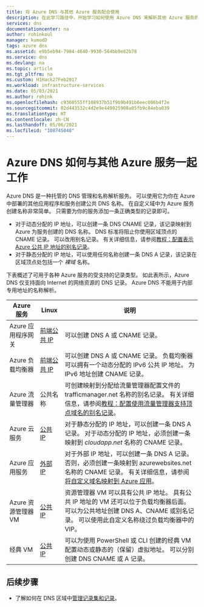 ```yaml
---
title: 将 Azure DNS 与其他 Azure 服务配合使用
description: 在此学习路径中，开始学习如何使用 Azure DNS 来解析其他 Azure 服务的名称
services: dns
documentationcenter: na
author: rohinkoul
manager: kumudD
tags: azure dns
ms.assetid: e9b5eb94-7984-4640-9930-564bb9e82b78
ms.service: dns
ms.devlang: na
ms.topic: article
ms.tgt_pltfrm: na
ms.custom: H1Hack27Feb2017
ms.workload: infrastructure-services
ms.date: 05/03/2021
ms.author: rohink
ms.openlocfilehash: c9360555ff108937b51f9b9b491b6eec006b4f2e
ms.sourcegitcommit: 02d443532c4d2e9e449025908a05fb9c84eba039
ms.translationtype: HT
ms.contentlocale: zh-CN
ms.lasthandoff: 05/06/2021
ms.locfileid: "108745048"
---
```

# <a name="how-azure-dns-works-with-other-azure-services"></a>Azure DNS 如何与其他 Azure 服务一起工作

Azure DNS 是一种托管的 DNS 管理和名称解析服务。 可以使用它为你在 Azure 中部署的其他应用程序和服务创建公共 DNS 名称。 在自定义域中为 Azure 服务创建名称非常简单。 只需要为你的服务添加一条正确类型的记录即可。

* 对于动态分配的 IP 地址，可以创建一条 DNS CNAME 记录，该记录映射到 Azure 为服务创建的 DNS 名称。 DNS 标准将阻止你使用区域顶点的 CNAME 记录。 可以改用别名记录。 有关详细信息，请参阅[教程：配置表示 Azure 公共 IP 地址的别名记录](tutorial-alias-pip.md)。
* 对于静态分配的 IP 地址，可以使用任何名称创建一条 DNS A 记录，该记录在区域顶点处包括一个 *裸域* 名称。

下表概述了可用于各种 Azure 服务的受支持的记录类型。 如此表所示，Azure DNS 仅支持面向 Internet 的网络资源的 DNS 记录。 Azure DNS 不能用于内部专用地址的名称解析。

| Azure 服务 | Linux | 说明 |
| --- | --- | --- |
| Azure 应用程序网关 |[前端公共 IP](dns-custom-domain.md#public-ip-address) |可以创建 DNS A 或 CNAME 记录。 |
| Azure 负载均衡器 |[前端公共 IP](dns-custom-domain.md#public-ip-address) |可以创建 DNS A 或 CNAME 记录。 负载均衡器可以拥有一个动态分配的 IPv6 公共 IP 地址。 为 IPv6 地址创建 CNAME 记录。 |
| Azure 流量管理器 |公共名称 |可创建映射到分配给流量管理器配置文件的 trafficmanager.net 名称的别名记录。 有关详细信息，请参阅[教程：配置使用流量管理器支持顶点域名的别名记录](tutorial-alias-tm.md)。 |
| Azure 云服务 |[公共 IP](dns-custom-domain.md#public-ip-address) |对于静态分配的 IP 地址，可以创建一条 DNS A 记录。 对于动态分配的 IP 地址，必须创建一条映射到 *cloudapp.net* 名称的 CNAME 记录。|
| Azure 应用服务 | [外部 IP](dns-custom-domain.md#app-service-web-apps) |对于外部 IP 地址，可以创建一条 DNS A 记录。 否则，必须创建一条映射到 azurewebsites.net 名称的 CNAME 记录。 有关详细信息，请参阅[将自定义域名映射到 Azure 应用](../app-service/app-service-web-tutorial-custom-domain.md)。 |
| Azure 资源管理器 VM |[公共 IP](dns-custom-domain.md#public-ip-address) |资源管理器 VM 可以具有公共 IP 地址。 具有公共 IP 地址的 VM 还可以位于负载均衡器后面。 可以为公共地址创建 DNS A、CNAME 或别名记录。 可以使用此自定义名称绕过负载均衡器中的 VIP。 |
| 经典 VM |[公共 IP](dns-custom-domain.md#public-ip-address) |可以为使用 PowerShell 或 CLI 创建的经典 VM 配置动态或静态的（保留）虚拟地址。 可以分别创建 DNS CNAME 或 A 记录。 |


## <a name="next-steps"></a>后续步骤

* 了解如何在 DNS 区域中[管理记录集和记录](./dns-getstarted-portal.md)。
